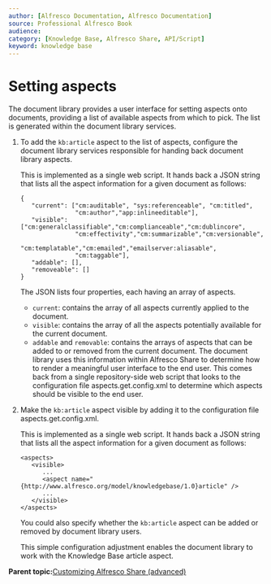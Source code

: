 ```yaml
---
author: [Alfresco Documentation, Alfresco Documentation]
source: Professional Alfresco Book
audience: 
category: [Knowledge Base, Alfresco Share, API/Script]
keyword: knowledge base
---
```


# Setting aspects

The document library provides a user interface for setting aspects onto documents, providing a list of available aspects from which to pick. The list is generated within the document library services.

1.  To add the `kb:article` aspect to the list of aspects, configure the document library services responsible for handing back document library aspects.

    This is implemented as a single web script. It hands back a JSON string that lists all the aspect information for a given document as follows:

    ```
    {
       "current": ["cm:auditable", "sys:referenceable", "cm:titled",
                   "cm:author","app:inlineeditable"],
       "visible": ["cm:generalclassifiable","cm:complianceable","cm:dublincore",    
                   "cm:effectivity","cm:summarizable","cm:versionable",
                   "cm:templatable","cm:emailed","emailserver:aliasable",
                   "cm:taggable"],
       "addable": [],
       "removeable": []
    }
    ```

    The JSON lists four properties, each having an array of aspects.

    -   `current`: contains the array of all aspects currently applied to the document.
    -   `visible`: contains the array of all the aspects potentially available for the current document.
    -   `addable` and `removable`: contains the arrays of aspects that can be added to or removed from the current document.
    The document library uses this information within Alfresco Share to determine how to render a meaningful user interface to the end user. This comes back from a single repository-side web script that looks to the configuration file aspects.get.config.xml to determine which aspects should be visible to the end user.

2.  Make the `kb:article` aspect visible by adding it to the configuration file aspects.get.config.xml.

    This is implemented as a single web script. It hands back a JSON string that lists all the aspect information for a given document as follows:

    ```
    <aspects>
       <visible>
          ...
          <aspect name="{http://www.alfresco.org/model/knowledgebase/1.0}article" />
          ...
       </visible>
    </aspects>
    ```

    You could also specify whether the `kb:article` aspect can be added or removed by document library users.

    This simple configuration adjustment enables the document library to work with the Knowledge Base article aspect.


**Parent topic:**[Customizing Alfresco Share \(advanced\)](../concepts/kb-share-customize-adv.md)

